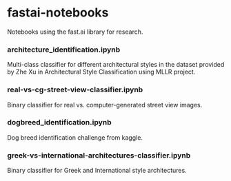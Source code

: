 # fastai-notebooks
Notebooks using the fast.ai library for research.

### architecture_identification.ipynb
Multi-class classifier for different architectural styles in the dataset provided by Zhe Xu in Architectural Style Classification using MLLR project.

### real-vs-cg-street-view-classifier.ipynb
Binary classifier for real vs. computer-generated street view images.

### dogbreed_identification.ipynb
Dog breed identification challenge from kaggle.

### greek-vs-international-architectures-classifier.ipynb
Binary classifier for Greek and International style architectures.
